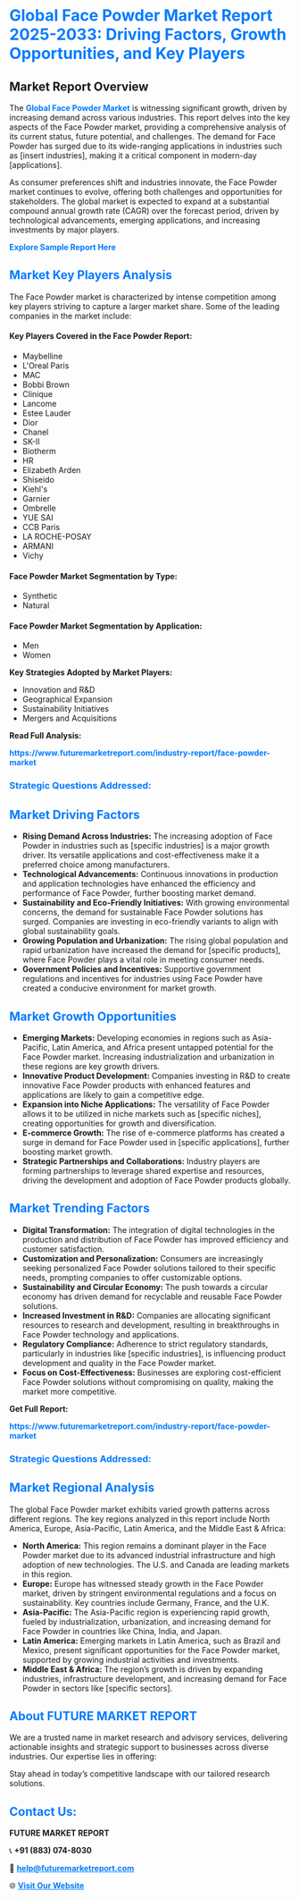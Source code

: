 <h1 style="color: #007BFF;">Global Face Powder Market Report 2025-2033: Driving Factors, Growth Opportunities, and Key Players</h1>

<section id="overview">
<h2>Market Report Overview</h2>
<p>The <a href="https://www.futuremarketreport.com/industry-report/face-powder-market" style="color: #007BFF; text-decoration: none;"><strong>Global Face Powder Market</strong></a> is witnessing significant growth, driven by increasing demand across various industries. This report delves into the key aspects of the Face Powder market, providing a comprehensive analysis of its current status, future potential, and challenges. The demand for Face Powder has surged due to its wide-ranging applications in industries such as [insert industries], making it a critical component in modern-day [applications].</p>
<p>As consumer preferences shift and industries innovate, the Face Powder market continues to evolve, offering both challenges and opportunities for stakeholders. The global market is expected to expand at a substantial compound annual growth rate (CAGR) over the forecast period, driven by technological advancements, emerging applications, and increasing investments by major players.</p>
</section>

<section id="overview">
<p><a href="https://www.futuremarketreport.com/request-sample/reportId=52217" style="color: #007BFF; text-decoration: none;"><strong>Explore Sample Report Here</strong></a></p>
</section>

<section id="key-players">
<h2 style="color: #007BFF;">Market Key Players Analysis</h2>
<p>The Face Powder market is characterized by intense competition among key players striving to capture a larger market share. Some of the leading companies in the market include:</p>
<h4>Key Players Covered in the Face Powder Report:</h4>
<ul><li>Maybelline</li><li>L&#039;Oreal Paris</li><li>MAC</li><li>Bobbi Brown</li><li>Clinique</li><li>Lancome</li><li>Estee Lauder</li><li>Dior</li><li>Chanel</li><li>SK-II</li><li>Biotherm</li><li>HR</li><li>Elizabeth Arden</li><li>Shiseido</li><li>Kiehl&#039;s</li><li>Garnier</li><li>Ombrelle</li><li>YUE SAI</li><li>CCB Paris</li><li>LA ROCHE-POSAY</li><li>ARMANI</li><li>Vichy</li></ul>
<h4>Face Powder Market Segmentation by Type:</h4>
<ul><li>Synthetic</li><li>Natural</li></ul>

<h4>Face Powder Market Segmentation by Application:</h4>
<ul><li>Men</li><li>Women</li></ul>
<p><strong>Key Strategies Adopted by Market Players:</strong></p>
<ul>
<li>Innovation and R&D</li>
<li>Geographical Expansion</li>
<li>Sustainability Initiatives</li>
<li>Mergers and Acquisitions</li>
</ul>
</section>

<section>
<p><strong>Read Full Analysis: </strong></p><a href="https://www.futuremarketreport.com/industry-report/face-powder-market" style="color: #007BFF; text-decoration: none;"><strong>https://www.futuremarketreport.com/industry-report/face-powder-market</strong></a>
<h3 style="color: #007BFF;">Strategic Questions Addressed:</h3>
</section>

<section id="driving-factors">
<h2 style="color: #007BFF;">Market Driving Factors</h2>
<ul>
<li><strong>Rising Demand Across Industries:</strong> The increasing adoption of Face Powder in industries such as [specific industries] is a major growth driver. Its versatile applications and cost-effectiveness make it a preferred choice among manufacturers.</li>
<li><strong>Technological Advancements:</strong> Continuous innovations in production and application technologies have enhanced the efficiency and performance of Face Powder, further boosting market demand.</li>
<li><strong>Sustainability and Eco-Friendly Initiatives:</strong> With growing environmental concerns, the demand for sustainable Face Powder solutions has surged. Companies are investing in eco-friendly variants to align with global sustainability goals.</li>
<li><strong>Growing Population and Urbanization:</strong> The rising global population and rapid urbanization have increased the demand for [specific products], where Face Powder plays a vital role in meeting consumer needs.</li>
<li><strong>Government Policies and Incentives:</strong> Supportive government regulations and incentives for industries using Face Powder have created a conducive environment for market growth.</li>
</ul>
</section>

<section id="growth-opportunities">
<h2 style="color: #007BFF;">Market Growth Opportunities</h2>
<ul>
<li><strong>Emerging Markets:</strong> Developing economies in regions such as Asia-Pacific, Latin America, and Africa present untapped potential for the Face Powder market. Increasing industrialization and urbanization in these regions are key growth drivers.</li>
<li><strong>Innovative Product Development:</strong> Companies investing in R&D to create innovative Face Powder products with enhanced features and applications are likely to gain a competitive edge.</li>
<li><strong>Expansion into Niche Applications:</strong> The versatility of Face Powder allows it to be utilized in niche markets such as [specific niches], creating opportunities for growth and diversification.</li>
<li><strong>E-commerce Growth:</strong> The rise of e-commerce platforms has created a surge in demand for Face Powder used in [specific applications], further boosting market growth.</li>
<li><strong>Strategic Partnerships and Collaborations:</strong> Industry players are forming partnerships to leverage shared expertise and resources, driving the development and adoption of Face Powder products globally.</li>
</ul>
</section>

<section id="trending-factors">
<h2 style="color: #007BFF;">Market Trending Factors</h2>
<ul>
<li><strong>Digital Transformation:</strong> The integration of digital technologies in the production and distribution of Face Powder has improved efficiency and customer satisfaction.</li>
<li><strong>Customization and Personalization:</strong> Consumers are increasingly seeking personalized Face Powder solutions tailored to their specific needs, prompting companies to offer customizable options.</li>
<li><strong>Sustainability and Circular Economy:</strong> The push towards a circular economy has driven demand for recyclable and reusable Face Powder solutions.</li>
<li><strong>Increased Investment in R&D:</strong> Companies are allocating significant resources to research and development, resulting in breakthroughs in Face Powder technology and applications.</li>
<li><strong>Regulatory Compliance:</strong> Adherence to strict regulatory standards, particularly in industries like [specific industries], is influencing product development and quality in the Face Powder market.</li>
<li><strong>Focus on Cost-Effectiveness:</strong> Businesses are exploring cost-efficient Face Powder solutions without compromising on quality, making the market more competitive.</li>
</ul>
</section>

<section>
<p><strong>Get Full Report: </strong></p><a href="https://www.futuremarketreport.com/industry-report/face-powder-market" style="color: #007BFF; text-decoration: none;"><strong>https://www.futuremarketreport.com/industry-report/face-powder-market</strong></a>
<h3 style="color: #007BFF;">Strategic Questions Addressed:</h3>
</section>


<section id="regional-analysis">
<h2 style="color: #007BFF;">Market Regional Analysis</h2>
<p>The global Face Powder market exhibits varied growth patterns across different regions. The key regions analyzed in this report include North America, Europe, Asia-Pacific, Latin America, and the Middle East & Africa:</p>
<ul>
<li><strong>North America:</strong> This region remains a dominant player in the Face Powder market due to its advanced industrial infrastructure and high adoption of new technologies. The U.S. and Canada are leading markets in this region.</li>
<li><strong>Europe:</strong> Europe has witnessed steady growth in the Face Powder market, driven by stringent environmental regulations and a focus on sustainability. Key countries include Germany, France, and the U.K.</li>
<li><strong>Asia-Pacific:</strong> The Asia-Pacific region is experiencing rapid growth, fueled by industrialization, urbanization, and increasing demand for Face Powder in countries like China, India, and Japan.</li>
<li><strong>Latin America:</strong> Emerging markets in Latin America, such as Brazil and Mexico, present significant opportunities for the Face Powder market, supported by growing industrial activities and investments.</li>
<li><strong>Middle East & Africa:</strong> The region’s growth is driven by expanding industries, infrastructure development, and increasing demand for Face Powder in sectors like [specific sectors].</li>
</ul>
</section>

<footer>
<h2 style="color: #007BFF;">About FUTURE MARKET REPORT</h2>
<p>We are a trusted name in market research and advisory services, delivering actionable insights and strategic support to businesses across diverse industries. Our expertise lies in offering:</p>

<p>Stay ahead in today’s competitive landscape with our tailored research solutions.</p>

<h2 style="color: #007BFF;">Contact Us:</h2>
<p><strong>FUTURE MARKET REPORT</strong></p>
<p>📞 <strong>+91 (883) 074-8030</strong></p>
<p>📧 <strong><a href="mailto:help@futuremarketreport.com" style="color: #007BFF;">help@futuremarketreport.com</a></strong></p>
<p>🌐 <strong><a href="https://www.futuremarketreport.com/" style="color: #007BFF;">Visit Our Website</a></strong></p>
</footer>
